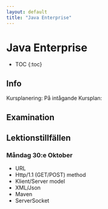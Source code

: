 ```yaml
---
layout: default
title: "Java Enterprise"
---
```


Java Enterprise
=========================================

* TOC
{:toc}

Info
----
Kursplanering: På intågande
Kursplan: 


Examination
----


Lektionstillfällen
-------------------

### Måndag 30:e Oktober
- URL
- Http/1.1 (GET/POST) method
- Klient/Server model
- XML/Json
- Maven
- ServerSocket
